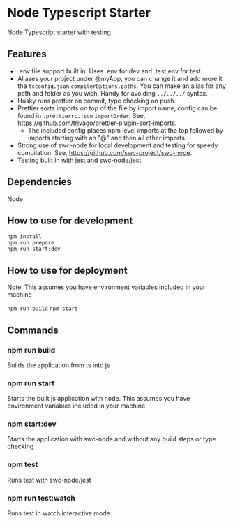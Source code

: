 # Node Typescript Starter

Node Typescript starter with testing

## Features

- .env file support built in. Uses .env for dev and .test.env for test
- Aliases your project under @myApp, you can change it and add more it the `tsconfig.json` `compilerOptions.paths`. You can make an alias for any path and folder as you wish. Handy for avoiding `../../../` syntax.
- Husky runs prettier on commit, type checking on push.
- Prettier sorts imports on top of the file by import name, config can be found in `.prettierrc.json` `importOrder`. See, https://github.com/trivago/prettier-plugin-sort-imports.
  - The included config places npm level imports at the top followed by imports starting with an "@" and then all other imports.
- Strong use of swc-node for local development and testing for speedy compilation. See, https://github.com/swc-project/swc-node.
- Testing built in with jest and swc-node/jest

## Dependencies

Node

## How to use for development

`npm install`  
`npm run prepare`  
`npm run start:dev`

## How to use for deployment

Note: This assumes you have environment variables included in your machine

`npm run build`
`npm start`

## Commands

### npm run build

Builds the application from ts into js

### npm run start

Starts the built js application with node. This assumes you have environment variables included in your machine

### npm start:dev

Starts the application with swc-node and without any build steps or type checking

### npm test

Runs test with swc-node/jest

### npm run test:watch

Runs test in watch interactive mode
